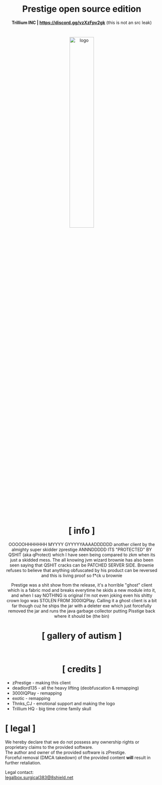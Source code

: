 <div align="center">
<h1>Prestige open source edition</h1>

**Trillium INC | https://discord.gg/vzXzFpv2gk**
(this is not an src leak)

#
<img src="https://i.postimg.cc/Px8ynJ6z/XD.png" alt="logo" width="40%" align="center" />


# [ info ]
OOOOOHHHHHHH MYYYY GYYYYYAAAADDDDDD another client by the almighty super skidder zprestige ANNNDDDDD ITS "PROTECTED" BY QSHIT (aka qProtect) which I have seen being compared to zkm when its just a skidded mess. The all knowing jvm wizard brownie has also been seen saying that QSHIT cracks can be PATCHED SERVER SIDE. Brownie refuses to believe that anything obfuscated by his product can be reversed and this is living proof so f*ck u brownie 

Prestige was a shit show from the release, it's a horrible "ghost" client which is a fabric mod and breaks everytime he skids a new module into it, and when I say NOTHING is original I'm not even joking even his shitty crown logo was STOLEN FROM 3000IQPlay. Calling it a ghost client is a bit far though cuz he ships the jar with a deleter exe which just forcefully removed the jar and runs the java garbage collector putting Pisstige back where it should be (the bin)

# [ gallery of autism ]
<img src="https://i.postimg.cc/43sBtXxX/image.png" alt=""/>
<img src="https://i.postimg.cc/d106HnCX/image.png" alt=""/>
<img src="https://i.postimg.cc/cCwFwCw4/image.png" alt=""/>
<img src="https://i.postimg.cc/151CP01g/image.png" alt=""/>
<img src="https://i.postimg.cc/gcXQGkw7/image.png" alt=""/>
<img src="https://i.postimg.cc/Z5xwN4wJ/image.png" alt=""/>


# [ credits ]
</div>

+ zPrestige  - making this client
+ deadlord135 - all the heavy lifting (deobfuscation & remapping)
+ 3000IQPlay - remapping
+ exotic - remapping
+ Thnks_CJ - emotional support and making the logo
+ Trillium HQ - big time crime family skull 

# [ legal ]
We hereby declare that we do not possess any ownership rights or proprietary claims to the provided software. <br>
The author and owner of the provided software is zPrestige. <br>
Forceful removal (DMCA takedown) of the provided content **will** result in further retaliation.

Legal contact: <br>
legalbox.surgical383@8shield.net
